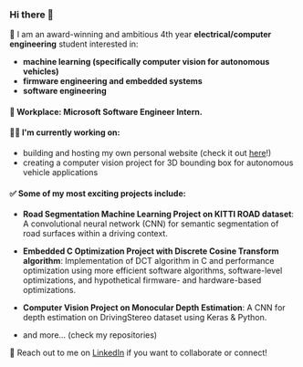 ### Hi there 👋

👋 I am an award-winning and ambitious 4th year **electrical/computer engineering** student interested in:
- **machine learning (specifically computer vision for autonomous vehicles)**
- **firmware engineering and embedded systems**
- **software engineering**

#### 💼 Workplace: **Microsoft** Software Engineer Intern.

#### 👨‍💻 I'm currently working on:
- building and hosting my own personal website (check it out [here](www.robertkl.com)!)
- creating a computer vision project for 3D bounding box for autonomous vehicle applications

#### ✅ Some of my most exciting projects include:
- **Road Segmentation Machine Learning Project on KITTI ROAD dataset**:
A convolutional neural network (CNN) for semantic segmentation of road surfaces within a driving context.

- **Embedded C Optimization Project with Discrete Cosine Transform algorithm**:
Implementation of DCT algorithm in C and performance optimization using more efficient software algorithms, software-level optimizations, and hypothetical firmware- and hardware-based optimizations.

- **Computer Vision Project on Monocular Depth Estimation**:
A CNN for depth estimation on DrivingStereo dataset using Keras & Python.

- and more... (check my repositories)

📝 Reach out to me on [LinkedIn](https://www.linkedin.com/in/robert-k-lee/) if you want to collaborate or connect!

<!--
**robertklee/robertklee** is a ✨ _special_ ✨ repository because its `README.md` (this file) appears on your GitHub profile.

Here are some ideas to get you started:

- 🔭 I’m currently working on ...
- 🌱 I’m currently learning ...
- 👯 I’m looking to collaborate on ...
- 🤔 I’m looking for help with ...
- 💬 Ask me about ...
- 📫 How to reach me: ...
- 😄 Pronouns: ...
- ⚡ Fun fact: ...
-->
